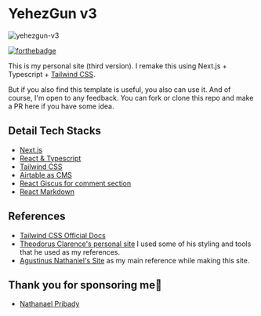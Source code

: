 # YehezGun v3

![yehezgun-v3](https://socialify.git.ci/yehezkielgunawan/yehezgun-v3/image?description=1&logo=https%3A%2F%2Fres.cloudinary.com%2Fyehez%2Fimage%2Fupload%2Fv1646486254%2Fyehez_avatar_yvlxbo.svg&owner=1&theme=Dark)

[![forthebadge](https://res.cloudinary.com/yehez/image/upload/v1635325228/made-by-typescript_mz1tue.svg)](https://forthebadge.com)

This is my personal site (third version). I remake this using Next.js + Typescript + [Tailwind CSS](https://tailwindcss.com/).

But if you also find this template is useful, you also can use it. And of course, I'm open to any feedback. You can fork or clone this repo and make a PR here if you have some idea.

## Detail Tech Stacks

- [Next.js](https://nextjs.org/)
- [React & Typescript](https://react-typescript-cheatsheet.netlify.app/docs/basic/setup/)
- [Tailwind CSS](https://tailwindcss.com/)
- [Airtable as CMS](https://airtable.com/)
- [React Giscus for comment section](https://www.npmjs.com/package/react-giscus)
- [React Markdown](https://www.npmjs.com/package/react-markdown)

## References

- [Tailwind CSS Official Docs](https://tailwindcss.com/)
- [Theodorus Clarence's personal site](https://github.com/theodorusclarence/theodorusclarence.com) I used some of his styling and tools that he used as my references.
- [Agustinus Nathaniel's Site](https://sznm.dev) as my main reference while making this site.

## Thank you for sponsoring me🙏

- [Nathanael Pribady](https://github.com/NathPribady)
